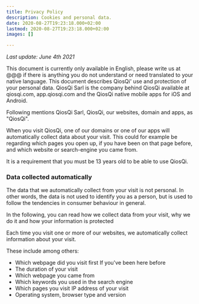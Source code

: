 ```yaml
---
title: Privacy Policy
description: Cookies and personal data.
date: 2020-08-27T19:23:18.000+02:00
lastmod: 2020-08-27T19:23:18.000+02:00
images: []

---
```

_Last update: June 4th 2021_

This document is currently only available in English, please write us at @@@ if there is anything you do not understand or need translated to your native language.
This document describes QiosQi' use and protection of your personal data. QiosQi Sarl is the company behind QiosQi available at qiosqi.com, app.qiosqi.com and the QiosQi native mobile apps for iOS and Android.

Following mentions QiosQi Sarl, QiosQi, our websites, domain and apps, as "QiosQi".

When you visit QiosQi, one of our domains or one of our apps will automatically collect data about your visit. This could for example be regarding which pages you open up, if you have been on that page before, and which website or search-engine you came from.

It is a requirement that you must be 13 years old to be able to use QiosQi.

### Data collected automatically

The data that we automatically collect from your visit is not personal. In other words, the data is not used to identify you as a person, but is used to follow the tendencies in consumer behaviour in general.

In the following, you can read how we collect data from your visit, why we do it and how your information is protected

Each time you visit one or more of our websites, we automatically collect information about your visit.

These include among others:

* Which webpage did you visit first If you've been here before
* The duration of your visit
* Which webpage you came from
* Which keywords you used in the search engine
* Which pages you visit IP address of your visit
* Operating system, browser type and version